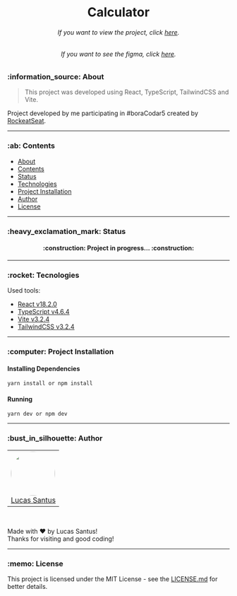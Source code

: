 <h1 align="center">Calculator</h1>


<h6 align="center"> 
	If you want to view the project, click <a href="https://vite-react-calculator.vercel.app/">here</a>.
</h6>

<h6 align="center"> 
	If you want to see the figma, click <a href="https://www.figma.com/file/RfnU1zZwWt360seqcbxtEe/%23boraCodar---Desafio-5-(Community)?node-id=0%3A1&t=JGcdWtPK99r3Q5ps-0">here</a>.
</h6>

<h3 id="sobre">:information_source: About</h3>

> This project was developed using React, TypeScript, TailwindCSS and Vite.

Project developed by me participating in #boraCodar5 created by <a href="https://app.rocketseat.com.br/dashboard">RockeatSeat</a>.

--------------------------------------------------------------------------------------

<h3 id="tabela-de-conteudo">:ab: Contents</h3>

* [About](#sobre)
* [Contents](#tabela-de-conteudo)
* [Status](#status)
* [Technologies](#tecnologias)
* [Project Installation](#instalando)
* [Author](#autor)
* [License](#license)

--------------------------------------------------------------------------------------

<h3 id="status">:heavy_exclamation_mark: Status</h3>

<h4 align="center">
 :construction: Project in progress... :construction:
</h4>

--------------------------------------------------------------------------------------

<h3 id="tecnologias">:rocket: Tecnologies</h3>

Used tools:

- [React v18.2.0](https://pt-br.reactjs.org/)
- [TypeScript v4.6.4](https://www.typescriptlang.org/)
- [Vite v3.2.4](https://vitejs.dev/)
- [TailwindCSS v3.2.4](https://tailwindcss.com/docs/installation)

--------------------------------------------------------------------------------------

<h3 id="instalando">:computer: Project Installation</h3>

<h4>
	<strong>Installing Dependencies</strong>
</h4>

```
yarn install or npm install
```

<h4>
	<strong>Running</strong>
</h4>

```
yarn dev or npm dev
```

--------------------------------------------------------------------------------------

<h3 id="autor">:bust_in_silhouette: Author</h3>

<table>
	<tr>
		<td>
			<div> 
				<a href="https://github.com/LucasSantus">
					<img style="border-radius: 50%;" src="https://github.com/LucasSantus.png" width="100px;" alt=""/>
					<br />
					Lucas Santus
				</a>
			</div>
		</td>
	</tr>
</table>
<br />

Made with ❤️ by Lucas Santus!<br />
Thanks for visiting and good coding!<br />

--------------------------------------------------------------------------------------

<h3 id="license">:memo: License</h3>

This project is licensed under the MIT License - see the [LICENSE.md](https://github.com/LucasSantus/vite-react-typescript-tailwindcss-calculator/blob/master/LICENSE) for better details.
